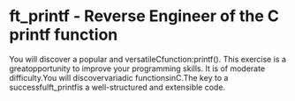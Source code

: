 # ft_printf - Reverse Engineer of the C printf function

You will discover a popular and versatileCfunction:printf(). This exercise is a greatopportunity to improve your programming skills. It is of moderate difficulty.You will discovervariadic functionsinC.The key to a successfulft_printfis a well-structured and extensible code.

